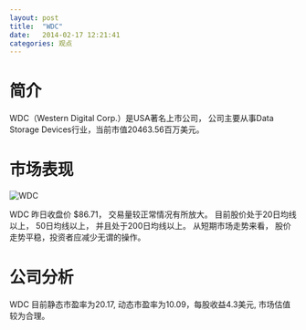 ```yaml
---
layout: post
title:  "WDC"
date:   2014-02-17 12:21:41
categories: 观点
---
```


# 简介
WDC（Western Digital Corp.）是USA著名上市公司，
公司主要从事Data Storage Devices行业，当前市值20463.56百万美元。

# 市场表现

![WDC](http://finviz.com/chart.ashx?t=WDC&ty=c&ta=1&p=d&s=l)

WDC 昨日收盘价 $86.71，
交易量较正常情况有所放大。
目前股价处于20日均线以上，
50日均线以上，
并且处于200日均线以上。
从短期市场走势来看，
股价走势平稳，投资者应减少无谓的操作。

# 公司分析
WDC 目前静态市盈率为20.17, 动态市盈率为10.09，每股收益4.3美元,
市场估值较为合理。
